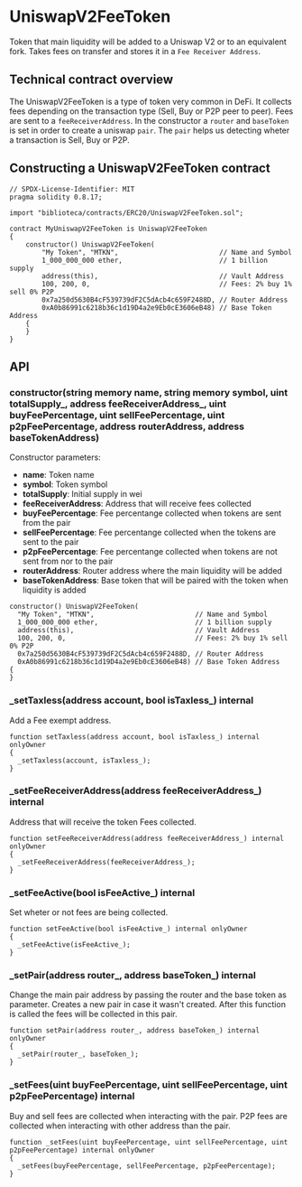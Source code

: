 # UniswapV2FeeToken

Token that main liquidity will be added to a Uniswap V2 or to an equivalent fork. Takes fees on transfer and stores it in a `Fee Receiver Address`.

## Technical contract overview

The UniswapV2FeeToken is a type of token very common in DeFi. It collects fees depending on the transaction type (Sell, Buy or P2P peer to peer). Fees are sent to a `feeReceiverAddress`. In the constructor a `router` and `baseToken` is set in order to create a uniswap `pair`. The `pair` helps us detecting wheter a transaction is Sell, Buy or P2P.

## Constructing a UniswapV2FeeToken contract

```solidity
// SPDX-License-Identifier: MIT
pragma solidity 0.8.17;

import "biblioteca/contracts/ERC20/UniswapV2FeeToken.sol";

contract MyUniswapV2FeeToken is UniswapV2FeeToken
{
    constructor() UniswapV2FeeToken(
        "My Token", "MTKN",                         // Name and Symbol
        1_000_000_000 ether,                        // 1 billion supply
        address(this),                              // Vault Address
        100, 200, 0,                                // Fees: 2% buy 1% sell 0% P2P
        0x7a250d5630B4cF539739dF2C5dAcb4c659F2488D, // Router Address
        0xA0b86991c6218b36c1d19D4a2e9Eb0cE3606eB48) // Base Token Address
    {
    }
}
```

## API

### **constructor**(string memory name, string memory symbol, uint totalSupply\_, address feeReceiverAddress\_, uint buyFeePercentage, uint sellFeePercentage, uint p2pFeePercentage, address routerAddress, address baseTokenAddress)

Constructor parameters:
* **name**: Token name
* **symbol**: Token symbol
* **totalSupply**: Initial supply in wei
* **feeReceiverAddress**: Address that will receive fees collected
* **buyFeePercentage**: Fee percentange collected when tokens are sent from the pair
* **sellFeePercentage**: Fee percentange collected when the tokens are sent to the pair
* **p2pFeePercentage**: Fee percentange collected when tokens are not sent from nor to the pair
* **routerAddress**: Router address where the main liquidity will be added
* **baseTokenAddress**: Base token that will be paired with the token when liquidity is added

```solidity
constructor() UniswapV2FeeToken(
  "My Token", "MTKN",                         // Name and Symbol
  1_000_000_000 ether,                        // 1 billion supply
  address(this),                              // Vault Address
  100, 200, 0,                                // Fees: 2% buy 1% sell 0% P2P
  0x7a250d5630B4cF539739dF2C5dAcb4c659F2488D, // Router Address
  0xA0b86991c6218b36c1d19D4a2e9Eb0cE3606eB48) // Base Token Address
{
}
```

### **\_setTaxless**(address account, bool isTaxless\_) internal

Add a Fee exempt address.

```solidity
function setTaxless(address account, bool isTaxless_) internal onlyOwner
{
  _setTaxless(account, isTaxless_);
}
```

### **\_setFeeReceiverAddress**(address feeReceiverAddress\_) internal

Address that will receive the token Fees collected.

```solidity
function setFeeReceiverAddress(address feeReceiverAddress_) internal onlyOwner
{
  _setFeeReceiverAddress(feeReceiverAddress_);
}
```

### **\_setFeeActive**(bool isFeeActive\_) internal

Set wheter or not fees are being collected.

```solidity
function setFeeActive(bool isFeeActive_) internal onlyOwner
{
  _setFeeActive(isFeeActive_);
}
```

### **\_setPair**(address router_, address baseToken\_) internal

Change the main pair address by passing the router and the base token as parameter. Creates a new pair in case it wasn't created. After this function is called the fees will be collected in this pair.

```solidity
function setPair(address router_, address baseToken_) internal onlyOwner
{
  _setPair(router_, baseToken_);
}
```

### **\_setFees**(uint buyFeePercentage, uint sellFeePercentage, uint p2pFeePercentage) internal

Buy and sell fees are collected when interacting with the pair. P2P fees are collected when interacting with other address than the pair.

```solidity
function _setFees(uint buyFeePercentage, uint sellFeePercentage, uint p2pFeePercentage) internal onlyOwner
{
  _setFees(buyFeePercentage, sellFeePercentage, p2pFeePercentage);
}
```